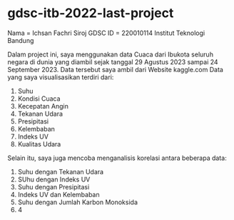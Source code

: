 # gdsc-itb-2022-last-project
Nama = Ichsan Fachri Siroj
GDSC ID = 220010114
Institut Teknologi Bandung

Dalam project ini, saya menggunakan data Cuaca dari Ibukota seluruh negara di dunia yang diambil sejak tanggal 29 Agustus 2023 sampai 24 September 2023. Data tersebut saya ambil dari Website kaggle.com
Data yang saya visualisasikan terdiri dari:
1. Suhu
2. Kondisi Cuaca
3. Kecepatan Angin
4. Tekanan Udara
5. Presipitasi
6. Kelembaban
7. Indeks UV
8. Kualitas Udara

Selain itu, saya juga mencoba menganalisis korelasi antara beberapa data:
1. Suhu dengan Tekanan Udara
2. SUhu dengan Indeks UV
3. Suhu dengan Presipitasi
4. Indeks UV dan Kelembaban
5. Suhu dengan Jumlah Karbon Monoksida
4. 4
